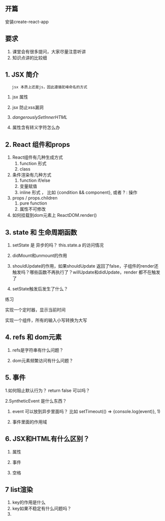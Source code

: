 ## 开篇

安装create-react-app

## 要求

1. 课堂会有很多提问，大家尽量注意听讲
2. 知识点讲的比较细

## 

## 1. JSX 简介

       jsx 本质上还是js，因此遵循驼峰命名的方式

1. jsx 属性 
2. jsx 防止xss漏洞
3. _dangerouslySetInnerHTML_

4. 属性含有转义字符怎么办

## 2. React 组件和props

1. React组件有几种生成方式
   1. function 形式
   2. class
2. 条件渲染有几种方式
   1. function if/else
   2. 变量赋值
   3. inline 形式 ， 比如 {condition && component}, 或者 ? : 操作
3. props / props.children
   1. pure function
   2. 属性不可修改
4. 如何挂载到dom元素上 ReactDOM.render\(\)

## 3. state 和 生命周期函数

1. setState 是 异步的吗？ this.state.a 的访问情况

2. didMount和unmount的作用

3. shouldUpdate的作用，如果shouldUpdate 返回了false，子组件的render还触发吗？哪些函数不再执行了？willUpdate和didUpdate，render 都不在触发了

4. setState触发后发生了什么？

练习

 实现一个定时器，显示当前时间

 实现一个组件，所有的输入小写转换为大写

## 4. refs 和 dom元素

   1. refs是字符串有什么问题？

   2. dom元素频繁访问有什么问题？

## 5. 事件

1.如何阻止默认行为？ return false 可以吗？

2.SyntheticEvent 是什么东西？

1. event 可以放到异步里面吗？  比如 setTimeout\(\(\) =&gt; {console.log\(event\)}, 1\)

2. 事件里面的作用域

## 6. JSX和HTML有什么区别？

1. 属性

2. 事件

3. 空格

## 7 list渲染

1. key的作用是什么
2. key如果不稳定有什么问题吗？
3. 


